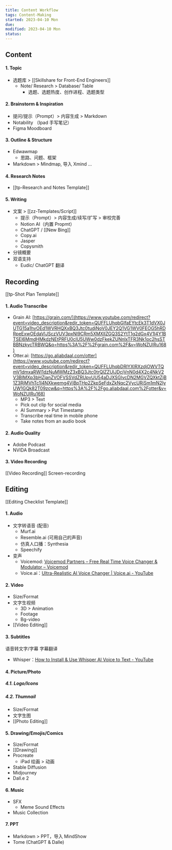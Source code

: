 ```yaml
---
title: Content Workflow
tags: Content-Making    
started: 2023-04-10 Mon
due: 
modified: 2023-04-10 Mon
status: 
---
```

## Content
#### 1. Topic
- 选题库 > [[Skillshare for Front-End Engineers]]
	- Note/ Research > Database/ Table
		- 选题、选题热度、创作进程、选题类型
#### 2. Brainstorm & Inspiration
- 提问/提示（Prompt）> 内容生成 > Markdown
- Notability （Ipad 手写笔记）
- Figma Moodboard
#### 3. Outline & Structure
- Edwawmap
	- 思路、问题、框架
- Markdown > Mindmap, 导入 Xmind ...
#### 4. Research Notes
- [[tp-Research and Notes Template]]
#### 5. Writing 
- 文案 > [[zz-Templates/Script]]
	- 提示（Prompt）> 内容生成/续写/扩写 > 审校完善
	- Notion AI（内置 Propmt）
	- ChatGPT / [[New Bing]]
	- Copy.ai
	- Jasper
	- Copysmith
- 分镜概要 
- 双语支持 
	- Eudic/ ChatGPT 翻译
## Recording
[[tp-Shot Plan Template]]
#### 1. Audio Transcribe
- Grain AI: [https://grain.com/](https://www.youtube.com/redirect?event=video_description&redir_token=QUFFLUhqbGlfaEYtcEk3T1dVX0JUTG15a1hvOEd1WVRHQXxBQ3Jtc0tudjNoV0JEY2Q1VG1WV0FEOG5hRDRpeExwOEdaVlJSczVUV3pxNl9CRm5XMXllZGQ3S2YtT1g2dGx4V1I4Y1BTSEl6MmdHMkdzNEtPRFU0clU5UWw0dzFkekZUNnlxTFR3Nk1oc2hsSTBBNzkycTRBWQ&q=https%3A%2F%2Fgrain.com%2F&v=WoNZUlRu168)
- Otter.ai: [https://go.aliabdaal.com/otter](https://www.youtube.com/redirect?event=video_description&redir_token=QUFFLUhqbDRlYXlRXzdjOWVTQmV1dmxaRWI1dzNuMWMzZ3xBQ3Jtc0trQlZZUlJDcjVnN0d4X2c4NkV2V3BIMXp3bHZjanZVOFVSSVdZRUpvUU54aDJXSGlvcDN2MGVZQXktZjB1Z3RjMVhTc1l4NXkwemg4VjBpTHp2ZkpSeFdxZkNqc2VycURiSm1mN2IyUW1GQk82T09zcw&q=https%3A%2F%2Fgo.aliabdaal.com%2Fotter&v=WoNZUlRu168)
	- MP3 > Text
	- Pick out clip for social media
	- AI Summary > Put Timestamp
	- Transcribe real time in mobile phone
	- Take notes from an audio book
#### 2. Audio Quality
- Adobe Podcast
- NVIDA Broadcast
#### 3. Video Recording
[[Video Recording]]
Screen-recording
## Editing
[[Editing Checklist Template]]
#### 1. Audio
- 文字转语音 (配音)
	- Murf.ai
	- Resemble.ai (可用自己的声音)
	- 仿真人口播：Synthesia
	- Speechify
- 变声
	- Voicemod: [Voicemod Partners – Free Real Time Voice Changer & Modulator – Voicemod](https://www.voicemod.net/voicemod-partners/?utm_source=VMAMBASSADORS&utm_campaign=6023c486c498e&refn=Kevin+Stratvert&tracking_id=SC16IH4INkCsskrPPT8mTkyaomoWKdJE)
	- Voice.ai：[Ultra-Realistic AI Voice Changer | Voice.ai - YouTube](https://www.youtube.com/watch?v=nb3R30b-uhc)
#### 2. Video
- Size/Format
- 文字生视频
	- 3D > Animation
	- Footage
	- Bg-video
- [[Video Editing]]
#### 3. Subtitles
语音转文字/字幕
字幕翻译
- Whisper：[How to Install & Use Whisper AI Voice to Text - YouTube](https://www.youtube.com/watch?v=ABFqbY_rmEk)
#### 4. Picture/Photo
##### 4.1. Logo/Icons
##### 4.2. Thumnail
- Size/Format
- 文字生图
- [[Photo Editing]]
#### 5. Drawing/Emojis/Comics
- Size/Format
- [[Drawing]] 
- Procreate
	- iPad 绘画 > 动画
- Stable Diffusion
- Midjourney
- Dall.e 2
#### 6. Music
- SFX
	- Meme Sound Effects
- Music Collection
#### 7. PPT
- Markdown > PPT，导入 MindShow
- Tome (ChatGPT & Dalle)